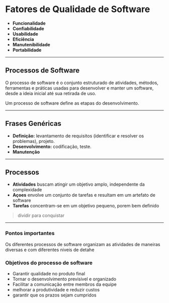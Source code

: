 # Fatores de Qualidade de Software

- **Funcionalidade**
- **Confiabilidade**
- **Usabilidade**
- **Eficiência**
- **Manutenibilidade**
- **Portabilidade**

---

## Processos de Software

O processo de software é o conjunto estruturado de atividades, métodos, ferramentas e práticas usadas para desenvolver e manter um software, desde a ideia inicial até sua retirada de uso.

Um processo de software define as etapas do desenvolvimento.

---

## Frases Genéricas

- **Definição:** levantamento de requisitos (identificar e resolver os problemas), projeto.
- **Desenvolvimento:** codificação, teste.
- **Manutenção**

---

## Processos

- **Atividades** 
buscam atingir um objetivo amplo, independente da complexidade
- **Açoes**
envolve um conjunto de tarefas e resultam em um artefato de software
- **Tarefas** 
concentram-se em um objetivo pequeno, porem bem definido

>dividir para conquistar 

---

### Pontos importantes

Os diferentes processos de software organizam as atividades de maneiras diversas e com diferentes niveis de detahe

### Objetivos do processo de software

- Garantir qualidade no produto final
- Tornar o desenvolvimento previsivel e organizado
- Facilitar a comunicação entre membros da equipe
- melhorar a produtividade e reduzir custos
- garantir que os prazos sejam cumpridos